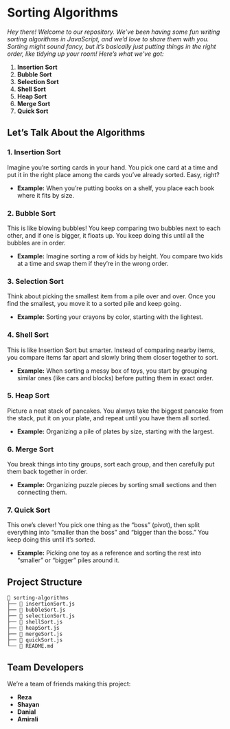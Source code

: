 # Sorting Algorithms

*Hey there! Welcome to our repository. We’ve been having some fun writing sorting algorithms in JavaScript, and we’d love to share them with you. Sorting might sound fancy, but it’s basically just putting things in the right order, like tidying up your room! Here’s what we’ve got:*

1. **Insertion Sort**
2. **Bubble Sort**
3. **Selection Sort**
4. **Shell Sort**
5. **Heap Sort**
6. **Merge Sort**
7. **Quick Sort**



## Let’s Talk About the Algorithms

### 1. Insertion Sort
Imagine you’re sorting cards in your hand. You pick one card at a time and put it in the right place among the cards you’ve already sorted. Easy, right?

- **Example:** When you’re putting books on a shelf, you place each book where it fits by size.

### 2. Bubble Sort
This is like blowing bubbles! You keep comparing two bubbles next to each other, and if one is bigger, it floats up. You keep doing this until all the bubbles are in order.

- **Example:** Imagine sorting a row of kids by height. You compare two kids at a time and swap them if they’re in the wrong order.

### 3. Selection Sort
Think about picking the smallest item from a pile over and over. Once you find the smallest, you move it to a sorted pile and keep going.

- **Example:** Sorting your crayons by color, starting with the lightest.

### 4. Shell Sort
This is like Insertion Sort but smarter. Instead of comparing nearby items, you compare items far apart and slowly bring them closer together to sort.

- **Example:** When sorting a messy box of toys, you start by grouping similar ones (like cars and blocks) before putting them in exact order.

### 5. Heap Sort
Picture a neat stack of pancakes. You always take the biggest pancake from the stack, put it on your plate, and repeat until you have them all sorted.

- **Example:** Organizing a pile of plates by size, starting with the largest.

### 6. Merge Sort
You break things into tiny groups, sort each group, and then carefully put them back together in order. 

- **Example:** Organizing puzzle pieces by sorting small sections and then connecting them.

### 7. Quick Sort
This one’s clever! You pick one thing as the “boss” (pivot), then split everything into “smaller than the boss” and “bigger than the boss.” You keep doing this until it’s sorted.

- **Example:** Picking one toy as a reference and sorting the rest into “smaller” or “bigger” piles around it.
## Project Structure
```
📁 sorting-algorithms
├── 📄 insertionSort.js
├── 📄 bubbleSort.js
├── 📄 selectionSort.js
├── 📄 shellSort.js
├── 📄 heapSort.js
├── 📄 mergeSort.js
├── 📄 quickSort.js
└── 📄 README.md
```

## Team Developers
We’re a team of friends making this project:
- **Reza**
- **Shayan**
- **Danial**
- **Amirali**


